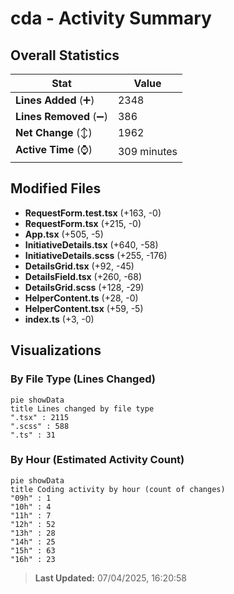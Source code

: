 # cda - Activity Summary 

## Overall Statistics

| Stat                   | Value                                                             |
| ---------------------- | ----------------------------------------------------------------- |
| **Lines Added** (➕)   | 2348                                          |
| **Lines Removed** (➖) | 386                                        |
| **Net Change** (↕)    | 1962                |
| **Active Time** (⌚)   | 309 minutes |


## Modified Files
- **RequestForm.test.tsx** (+163, -0)
- **RequestForm.tsx** (+215, -0)
- **App.tsx** (+505, -5)
- **InitiativeDetails.tsx** (+640, -58)
- **InitiativeDetails.scss** (+255, -176)
- **DetailsGrid.tsx** (+92, -45)
- **DetailsField.tsx** (+260, -68)
- **DetailsGrid.scss** (+128, -29)
- **HelperContent.ts** (+28, -0)
- **HelperContent.tsx** (+59, -5)
- **index.ts** (+3, -0)

## Visualizations

### By File Type (Lines Changed)

```mermaid
pie showData
title Lines changed by file type
".tsx" : 2115
".scss" : 588
".ts" : 31
```

### By Hour (Estimated Activity Count)

```mermaid
pie showData
title Coding activity by hour (count of changes)
"09h" : 1
"10h" : 4
"11h" : 7
"12h" : 52
"13h" : 28
"14h" : 25
"15h" : 63
"16h" : 23
```


> **Last Updated:** 07/04/2025, 16:20:58